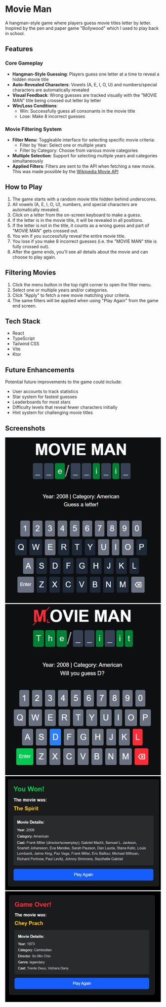 # Movie Man

A hangman-style game where players guess movie titles letter by letter.<br/>
Inspired by the pen and paper game "Bollywood" which I used to play back in school.

## Features

### Core Gameplay

- **Hangman-Style Guessing**: Players guess one letter at a time to reveal a hidden movie title
- **Auto-Revealed Characters**: Vowels (A, E, I, O, U) and numbers/special characters are automatically revealed
- **Visual Feedback**: Wrong guesses are tracked visually with the "MOVIE MAN" title being crossed out letter by letter
- **Win/Loss Conditions**:
  - Win: Successfully guess all consonants in the movie title
  - Lose: Make 8 incorrect guesses

### Movie Filtering System

- **Filter Menu**: Toggleable interface for selecting specific movie criteria:
  - Filter by Year: Select one or multiple years
  - Filter by Category: Choose from various movie categories
- **Multiple Selection**: Support for selecting multiple years and categories simultaneously
- **Applied Filters**: Filters are sent to the API when fetching a new movie.
This was made possible by the [Wikipedia Movie API](https://github.com/V-Play-Games/wikipedia-movie-api)

## How to Play

1. The game starts with a random movie title hidden behind underscores.
2. All vowels (A, E, I, O, U), numbers, and special characters are automatically revealed.
3. Click on a letter from the on-screen keyboard to make a guess.
4. If the letter is in the movie title, it will be revealed in all positions.
5. If the letter is not in the title, it counts as a wrong guess and part of "MOVIE MAN" gets crossed out.
6. You win if you successfully reveal the entire movie title.
7. You lose if you make 8 incorrect guesses (i.e. the "MOVIE MAN" title is fully crossed out).
8. After the game ends, you'll see all details about the movie and can choose to play again.

## Filtering Movies

1. Click the menu button in the top right corner to open the filter menu.
2. Select one or multiple years and/or categories.
3. Click "Apply" to fetch a new movie matching your criteria.
4. The same filters will be applied when using "Play Again" from the game end screen.

## Tech Stack

- React
- TypeScript
- Tailwind CSS
- Vite
- Ktor

## Future Enhancements

Potential future improvements to the game could include:
- User accounts to track statistics
- Star system for fastest guesses
- Leaderboards for most stars
- Difficulty levels that reveal fewer characters initially
- Hint system for challenging movie titles

## Screenshots
![Screenshot 2025-07-10 005039.png](assets/Screenshot%202025-07-10%20005039.png)
![Screenshot 2025-07-10 005102.png](assets/Screenshot%202025-07-10%20005102.png)
![Screenshot 2025-07-10 005838.png](assets/Screenshot%202025-07-10%20005838.png)
![Screenshot 2025-07-10 005911.png](assets/Screenshot%202025-07-10%20005911.png)
